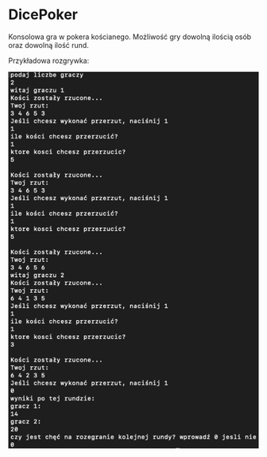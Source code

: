 # DicePoker

Konsolowa gra w pokera kościanego. 
Możliwość gry dowolną ilością osób oraz dowolną ilość rund.

Przykładowa rozgrywka:

![image](./ExampleGame.png)
